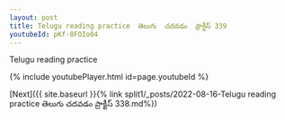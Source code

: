 ```yaml
---
layout: post
title: Telugu reading practice  తెలుగు  చదవడం  ప్రాక్టీస్ 339
youtubeId: pKf-8FOIo04
---
```

 
 
Telugu reading practice
 
 
 
 
 


{% include youtubePlayer.html id=page.youtubeId %}
 
[Next]({{ site.baseurl }}{% link  split1/_posts/2022-08-16-Telugu reading practice  తెలుగు  చదవడం  ప్రాక్టీస్ 338.md%})
 
